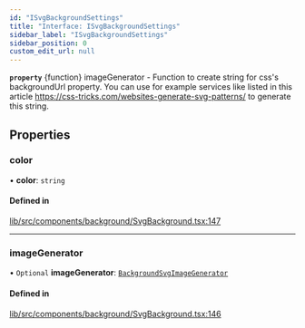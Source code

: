 ```yaml
---
id: "ISvgBackgroundSettings"
title: "Interface: ISvgBackgroundSettings"
sidebar_label: "ISvgBackgroundSettings"
sidebar_position: 0
custom_edit_url: null
---
```


**`property`** {function}  imageGenerator - Function to create string for css's backgroundUrl property.
You can use for example services like listed in this article https://css-tricks.com/websites-generate-svg-patterns/
to generate this string.

## Properties

### color

• **color**: `string`

#### Defined in

[lib/src/components/background/SvgBackground.tsx:147](https://github.com/tokarchyn/react-easy-diagram/blob/370fa2c/lib/src/components/background/SvgBackground.tsx#L147)

___

### imageGenerator

• `Optional` **imageGenerator**: [`BackgroundSvgImageGenerator`](../#backgroundsvgimagegenerator)

#### Defined in

[lib/src/components/background/SvgBackground.tsx:146](https://github.com/tokarchyn/react-easy-diagram/blob/370fa2c/lib/src/components/background/SvgBackground.tsx#L146)
